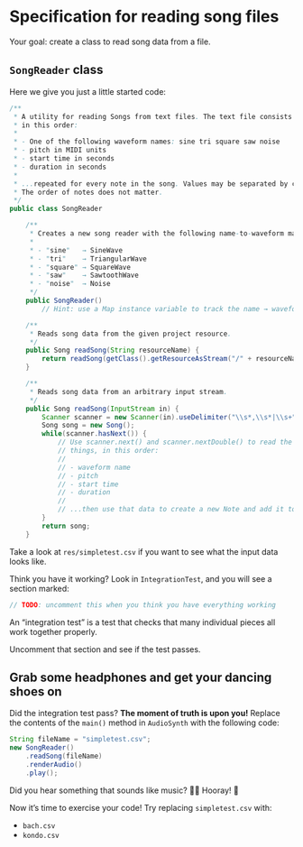 # Specification for reading song files

Your goal: create a class to read song data from a file.

## `SongReader` class

Here we give you just a little started code:

```java
/**
 * A utility for reading Songs from text files. The text file consists of the following four values
 * in this order:
 *
 * - One of the following waveform names: sine tri square saw noise
 * - pitch in MIDI units
 * - start time in seconds
 * - duration in seconds
 *
 * ...repeated for every note in the song. Values may be separated by commas, spaces, or newlines.
 * The order of notes does not matter.
 */
public class SongReader

    /**
     * Creates a new song reader with the following name-to-waveform mappings:
     *
     * - "sine"   → SineWave
     * - "tri"    → TriangularWave
     * - "square" → SquareWave
     * - "saw"    → SawtoothWave
     * - "noise"  → Noise
     */
    public SongReader()
        // Hint: use a Map instance variable to track the name → waveform mappings

    /**
     * Reads song data from the given project resource.
     */
    public Song readSong(String resourceName) {
        return readSong(getClass().getResourceAsStream("/" + resourceName));
    }

    /**
     * Reads song data from an arbitrary input stream.
     */
    public Song readSong(InputStream in) {
        Scanner scanner = new Scanner(in).useDelimiter("\\s*,\\s*|\\s+");
        Song song = new Song();
        while(scanner.hasNext()) {
            // Use scanner.next() and scanner.nextDouble() to read the following
            // things, in this order:
            //
            // - waveform name
            // - pitch
            // - start time
            // - duration
            //
            // ...then use that data to create a new Note and add it to the song.
        }
        return song;
    }
```

Take a look at `res/simpletest.csv` if you want to see what the input data looks like.

Think you have it working? Look in `IntegrationTest`, and you will see a section marked:

```java
// TODO: uncomment this when you think you have everything working
```

An “integration test” is a test that checks that many individual pieces all work together properly.

Uncomment that section and see if the test passes.

## Grab some headphones and get your dancing shoes on

Did the integration test pass? **The moment of truth is upon you!** Replace the contents of the `main()` method in `AudioSynth` with the following code:

```java
String fileName = "simpletest.csv";
new SongReader()
    .readSong(fileName)
    .renderAudio()
    .play();
```

Did you hear something that sounds like music? 💃🏾 Hooray! 🕺

Now it’s time to exercise your code! Try replacing `simpletest.csv` with:

- `bach.csv`
- `kondo.csv`
